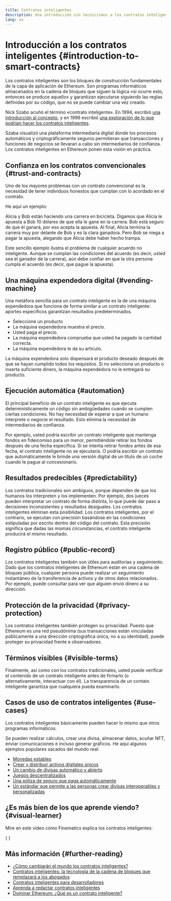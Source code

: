 ```yaml
---
title: Contratos inteligentes
description: Una introducción sin tecnicismos a los contratos inteligentes
lang: es
---
```


# Introducción a los contratos inteligentes \{#introduction-to-smart-contracts}

Los contratos inteligentes son los bloques de construcción fundamentales de la capa de aplicación de Ethereum. Son programas informáticos almacenados en la cadena de bloques que siguen la lógica «si ocurre esto, entonces se produce aquello» y garantizan ejecutarse siguiendo las reglas definidas por su código, que no se puede cambiar una vez creado.

Nick Szabo acuñó el término «contrato inteligente». En 1994, escribió [una introducción al concepto](https://www.fon.hum.uva.nl/rob/Courses/InformationInSpeech/CDROM/Literature/LOTwinterschool2006/szabo.best.vwh.net/smart.contracts.html), y en 1996 escribió [una exploración de lo que podrían hacer los contratos inteligentes](https://www.fon.hum.uva.nl/rob/Courses/InformationInSpeech/CDROM/Literature/LOTwinterschool2006/szabo.best.vwh.net/smart_contracts_2.html).

Szaba visualizó una plataforma intermediaria digital donde los procesos automáticos y criptográficamente seguros permitieran que transacciones y funciones de negocios se llevaran a cabo sin intermediarios de confianza. Los contratos inteligentes en Ethereum ponen esta visión en práctica.

## Confianza en los contratos convencionales \{#trust-and-contracts}

Uno de los mayores problemas con un contrato convencional es la necesidad de tener individuos honestos que cumplan con lo acordado en el contrato.

He aquí un ejemplo:

Alicia y Bob están haciendo una carrera en bicicleta. Digamos que Alicia le apuesta a Bob 10 dólares de que ella le gane en la carrera. Bob está seguro de que él ganará, por eso acepta la apuesta. Al final, Alicia termina la carrera muy por delante de Bob y es la clara ganadora. Pero Bob se niega a pagar la apuesta, alegando que Alicia debe haber hecho trampa.

Este sencillo ejemplo ilustra el problema de cualquier acuerdo no inteligente. Aunque se cumplan las condiciones del acuerdo (es decir, usted sea el ganador de la carrera), aún debe confiar en que la otra persona cumpla el acuerdo (es decir, que pague la apuesta).

## Una máquina expendedora digital \{#vending-machine}

Una metáfora sencilla para un contrato inteligente es la de una máquina expendedora que funciona de forma similar a un contrato inteligente: aportes específicos garantizan resultados predeterminados.

- Seleccione un producto
- La máquina expendedora muestra el precio.
- Usted paga el precio.
- La máquina expendedora comprueba que usted ha pagado la cantidad correcta.
- La máquina expendedora le da su artículo.

La máquina expendedora solo dispensará el producto deseado después de que se hayan cumplido todos los requisitos. Si no selecciona un producto o inserta suficiente dinero, la máquina expendedora no le entregará su producto.

## Ejecución automática \{#automation}

El principal beneficio de un contrato inteligente es que ejecuta determinísticamente un código sin ambigüedades cuando se cumplen ciertas condiciones. No hay necesidad de esperar a que un humano interprete o negocie el resultado. Esto elimina la necesidad de intermediarios de confianza.

Por ejemplo, usted podría escribir un contrato inteligente que mantenga fondos en fideicomiso para un menor, permitiéndole retirar los fondos después de una fecha específica. Si se intenta retirar fondos antes de esa fecha, el contrato inteligente no se ejecutaría. O podría escribir un contrato que automáticamente le brinde una versión digital de un título de un coche cuando le pague al concesionario.

## Resultados predecibles \{#predictability}

Los contratos tradicionales son ambiguos, porque dependen de que los humanos los interpreten y los implementen. Por ejemplo, dos jueces pueden interpretar un contrato de forma distinta, lo que puede dar paso a decisiones inconsistentes y resultados desiguales. Los contratos inteligentes eliminan esta posibilidad. Los contratos inteligentes, por el contrario, se ejecutan con precisión basándose en las condiciones estipuladas por escrito dentro del código del contrato. Esta precisión significa que dadas las mismas circunstancias, el contrato inteligente producirá el mismo resultado.

## Registro público \{#public-record}

Los contratos inteligentes también son útiles para auditorías y seguimiento. Dado que los contratos inteligentes de Ethereum están en una cadena de bloques pública, cualquier persona puede realizar un seguimiento instantáneo de la transferencia de activos y de otros datos relacionados. Por ejemplo, puede consultar para ver que alguien envió dinero a su dirección.

## Protección de la privacidad \{#privacy-protection}

Los contratos inteligentes también protegen su privacidad. Puesto que Ethereum es una red pseudónima (sus transacciones están vinculadas públicamente a una dirección criptográfica única, no a su identidad), puede proteger su privacidad frente a observadores.

## Términos visibles \{#visible-terms}

Finalmente, así como con los contratos tradicionales, usted puede verificar el contenido de un contrato inteligente antes de firmarlo (o alternativamente, interactuar con él). La transparencia de un contato inteligente garantiza que cualquiera pueda examinarlo.

## Casos de uso de contratos inteligentes \{#use-cases}

Los contratos inteligentes básicamente pueden hacer lo mismo que otros programas informáticos.

Se pueden realizar cálculos, crear una divisa, almacenar datos, acuñar NFT, enviar comunicaciones e incluso generar gráficos. He aquí algunos ejemplos populares sacados del mundo real:

- [Monedas estables](/stablecoins/)
- [Crear y distribuir activos digitales únicos](/nft/)
- [Un cambio de divisas automático y abierto](/get-eth/#dex)
- [Juegos descentralizados](/dapps/?category=gaming)
- [Una póliza de seguro que paga automáticamente](https://etherisc.com/)
- [Un estándar que permite a las personas crear divisas interoperables y personalizadas](/developers/docs/standards/tokens/)

## ¿Es más bien de los que aprende viendo? \{#visual-learner}

Mire en este vídeo cómo Finematics explica los contratos inteligentes:

{
	<YouTube id="pWGLtjG-F5c" />
}

## Más información \{#further-reading}

- [¿Cómo cambiarán el mundo los contratos inteligentes?](https://www.youtube.com/watch?v=pA6CGuXEKtQ)
- [Contratos inteligentes: la tecnología de la cadena de bloques que remplazará a los abogados](https://blockgeeks.com/guides/smart-contracts/)
- [Contratos inteligentes para desarrolladores](/developers/docs/smart-contracts/)
- [Aprenda a redactar contratos inteligentes](/developers/learning-tools/)
- [Dominar Ethereum: ¿Qué es un contrato inteligente?](https://github.com/ethereumbook/ethereumbook/blob/develop/07smart-contracts-solidity.asciidoc#what-is-a-smart-contract)
